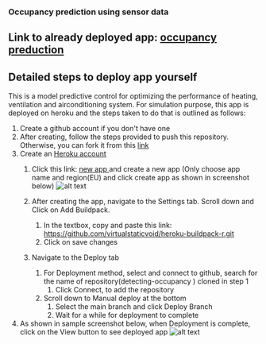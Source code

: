 ### Occupancy prediction using sensor data 
## Link to already deployed app: [occupancy preduction](https://buidingdetect.herokuapp.com/)

## Detailed steps to deploy app yourself

This is a model predictive control for optimizing the performance of heating, ventilation and airconditioning system. For simulation purpose, this app is deployed on heroku and the steps taken to do that is outlined as follows:

1. Create a github account if you don't have one
2. After creating, follow the steps provided to push this repository. Otherwise, you can fork it from this [link](https://github.com/SamsonOso/detecting-occupancy.git) 
3. Create an [Heroku account](https://www.heroku.com/)
      1. Click this link: [new app ](https://dashboard.heroku.com/apps) and create a new app (Only choose app name and region(EU) and click create app as shown in screenshot below) 
      ![alt text](https://i.ibb.co/SmgCv1y/newapp.png)
      
      2. After creating the app, navigate to the Settings tab. Scroll down and Click on Add Buildpack. 
            1. In the textbox, copy and paste this link: https://github.com/virtualstaticvoid/heroku-buildpack-r.git
            2. Click on save changes
      3. Navigate to the Deploy tab
            1. For Deployment method, select and connect to github, search for the name of repository(detecting-occupancy
) cloned in step 1
                  1. Click Connect, to add the repository
            3. Scroll down to Manual deploy at the bottom
                  1. Select the main branch and click Deploy Branch
                  2. Wait for a while for deployment to complete
4. As shown in sample screenshot below, when Deployment is complete, click on the View button to see deployed app
![alt text](https://i.ibb.co/9yTBdxK/complete.png)

